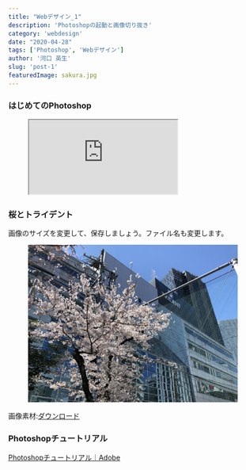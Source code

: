 ```yaml
---
title: "Webデザイン_1"
description: 'Photoshopの起動と画像切り抜き'
category: 'webdesign'
date: "2020-04-28"
tags: ['Photoshop', 'Webデザイン']
author: '河口 英生'
slug: 'post-1'
featuredImage: sakura.jpg
---
```

<div class="post-section">
<h3 class="title is-5" >はじめてのPhotoshop</h3>
<figure class="is-fullwidth slide">
  <iframe src="https://drive.google.com/file/d/1x5DHlQvmqPhAnU2FQ7QKh70lZACCt9p1/preview"></iframe>
</figure>
</div>
<div class="post-section">
<h3 class="title is-5" >桜とトライデント</h3>
<p>画像のサイズを変更して、保存しましょう。ファイル名も変更します。</p>
<figure class="is-fullwidth">

![桜とトライデント](../../images/sakura.jpg)

</figure>

画像素材:[ダウンロード](https://drive.google.com/open?id=1uwHk0hlMWwqQ1lyv1f3kB3n6oGyEXRMU)
</div>
<div class="post-section">
<h3 class="title is-5" >Photoshopチュートリアル</h3>
<p><a href="https://helpx.adobe.com/jp/photoshop/tutorials.html" >Photoshopチュートリアル｜Adobe</a></p>
</div>